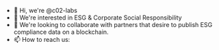 - 👋 Hi, we're @c02-labs
- 👀 We're interested in ESG & Corporate Social Responsibility
- 🌱 We're looking to collaborate with partners that desire to publish ESG compliance data on a blockchain.
- 📫 How to reach us: <email>

<!---
c02-labs/c02-labs is a ✨ special ✨ repository because its `README.md` (this file) appears on your GitHub profile.
You can click the Preview link to take a look at your changes.
--->
